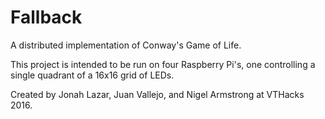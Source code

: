# Fallback
A distributed implementation of Conway's Game of Life.

This project is intended to be run on four Raspberry Pi's, one controlling a single quadrant of a 16x16 grid of LEDs.

Created by Jonah Lazar, Juan Vallejo, and Nigel Armstrong at VTHacks 2016.
